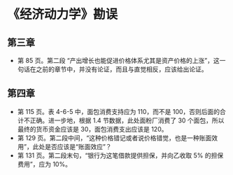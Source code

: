 # 《经济动力学》勘误

## 第三章
- 第 85 页。第二段 “产出增长也能促进价格体系尤其是资产价格的上涨”，这一句话在之前的章节中，并没有论证，而且与直觉相反，应该给出论证。

## 第四章
- 第 115 页。表 4-6-5 中，面包消费支持应为 110，而不是 100，否则后面的合计不正确。进一步地，根据 1.4 节数据，此处面粉厂消费了 30 个面包，所以最终的货币资金应该是 30，面包消费支出应该是 120。
- 第 129 页。第二段中间，“这种价格错记或者说价格错觉，也是一种账面效用”，此处是否应该是“账面效应”？
- 第 131 页。第二段末句，“银行为这笔借款提供担保，并向乙收取 5% 的担保费用”，应为 10%。
